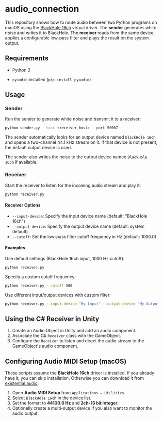# audio_connection

This repository shows how to route audio between two Python programs on macOS using the
[BlackHole 16ch](https://existential.audio/blackhole/) virtual driver.
The **sender** generates white noise and writes it to BlackHole. The **receiver**
reads from the same device, applies a configurable low‑pass filter and plays the result on
the system output.

## Requirements

- Python 3

- `pyaudio` installed (`pip install pyaudio`)

## Usage

### Sender

Run the sender to generate white noise and transmit it to a receiver:

```bash
python sender.py --host <receiver_host> --port 50007
```

The sender automatically looks for an output device named `BlackHole 16ch` and
opens a two-channel 44.1 kHz stream on it. If that device is not present, the
default output device is used.

The sender also writes the noise to the output device named `BlackHole 16ch` if available.

### Receiver

Start the receiver to listen for the incoming audio stream and play it:

```bash
python receiver.py
```

#### Receiver Options

- `--input-device`: Specify the input device name (default: "BlackHole 16ch")
- `--output-device`: Specify the output device name (default: system default)
- `--cutoff`: Set the low-pass filter cutoff frequency in Hz (default: 1000.0)

#### Examples

Use default settings (BlackHole 16ch input, 1000 Hz cutoff):
```bash
python receiver.py
```

Specify a custom cutoff frequency:
```bash
python receiver.py --cutoff 500
```

Use different input/output devices with custom filter:
```bash
python receiver.py --input-device "My Input" --output-device "My Output" --cutoff 2000
```

## Using the C# Receiver in Unity

1. Create an Audio Object in Unity and add an audio component.
2. Associate the C# `Receiver` class with the GameObject.
3. Configure the `Receiver` to listen and direct the audio stream to the GameObject's audio component.

## Configuring Audio MIDI Setup (macOS)

These scripts assume the **BlackHole 16ch** driver is installed. If you already
have it, you can skip installation. Otherwise you can download it from
[existential.audio](https://existential.audio/blackhole/).

1. Open **Audio MIDI Setup** from `Applications → Utilities`.
2. Select `BlackHole 16ch` in the device list.
3. Set the format to **44100.0 Hz** and **2ch-16 bit Integer**.
4. Optionally create a multi-output device if you also want to monitor the audio output.